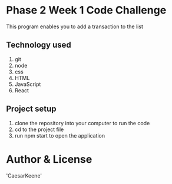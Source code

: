 # Phase 2 Week 1 Code Challenge 
This program enables you to add a transaction to the list 
## Technology used 
1. git
2. node
3. css 
4. HTML
5. JavaScript 
6. React
## Project setup 
1. clone the repository into your computer to run the code 
2. cd to the project file
3. run npm start to open the application


# Author & License 
'CaesarKeene' 

